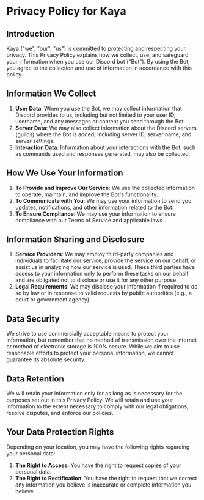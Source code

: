 # Privacy Policy for Kaya

## Introduction

Kaya ("we", "our", "us") is committed to protecting and respecting your privacy. This Privacy Policy explains how we collect, use, and safeguard your information when you use our Discord bot ("Bot"). By using the Bot, you agree to the collection and use of information in accordance with this policy.

## Information We Collect

1. **User Data**: When you use the Bot, we may collect information that Discord provides to us, including but not limited to your user ID, username, and any messages or content you send through the Bot.
2. **Server Data**: We may also collect information about the Discord servers (guilds) where the Bot is added, including server ID, server name, and server settings.
3. **Interaction Data**: Information about your interactions with the Bot, such as commands used and responses generated, may also be collected.

## How We Use Your Information

1. **To Provide and Improve Our Service**: We use the collected information to operate, maintain, and improve the Bot's functionality.
2. **To Communicate with You**: We may use your information to send you updates, notifications, and other information related to the Bot.
3. **To Ensure Compliance**: We may use your information to ensure compliance with our Terms of Service and applicable laws.

## Information Sharing and Disclosure

1. **Service Providers**: We may employ third-party companies and individuals to facilitate our service, provide the service on our behalf, or assist us in analyzing how our service is used. These third parties have access to your information only to perform these tasks on our behalf and are obligated not to disclose or use it for any other purpose.
2. **Legal Requirements**: We may disclose your information if required to do so by law or in response to valid requests by public authorities (e.g., a court or government agency).

## Data Security

We strive to use commercially acceptable means to protect your information, but remember that no method of transmission over the internet or method of electronic storage is 100% secure. While we aim to use reasonable efforts to protect your personal information, we cannot guarantee its absolute security.

## Data Retention

We will retain your information only for as long as is necessary for the purposes set out in this Privacy Policy. We will retain and use your information to the extent necessary to comply with our legal obligations, resolve disputes, and enforce our policies.

## Your Data Protection Rights

Depending on your location, you may have the following rights regarding your personal data:
1. **The Right to Access**: You have the right to request copies of your personal data.
2. **The Right to Rectification**: You have the right to request that we correct any information you believe is inaccurate or complete information you believe
